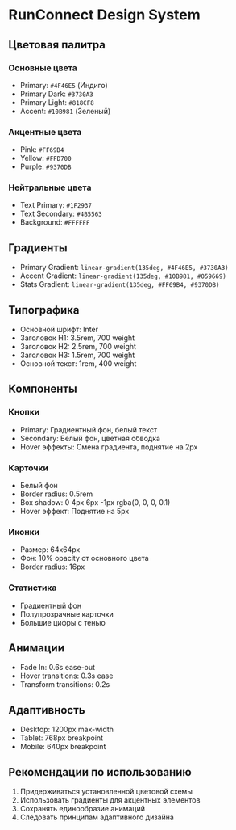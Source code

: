 # RunConnect Design System

## Цветовая палитра

### Основные цвета
- Primary: `#4F46E5` (Индиго)
- Primary Dark: `#3730A3`
- Primary Light: `#818CF8`
- Accent: `#10B981` (Зеленый)

### Акцентные цвета
- Pink: `#FF69B4`
- Yellow: `#FFD700`
- Purple: `#9370DB`

### Нейтральные цвета
- Text Primary: `#1F2937`
- Text Secondary: `#4B5563`
- Background: `#FFFFFF`

## Градиенты
- Primary Gradient: `linear-gradient(135deg, #4F46E5, #3730A3)`
- Accent Gradient: `linear-gradient(135deg, #10B981, #059669)`
- Stats Gradient: `linear-gradient(135deg, #FF69B4, #9370DB)`

## Типографика
- Основной шрифт: Inter
- Заголовок H1: 3.5rem, 700 weight
- Заголовок H2: 2.5rem, 700 weight
- Заголовок H3: 1.5rem, 700 weight
- Основной текст: 1rem, 400 weight

## Компоненты

### Кнопки
- Primary: Градиентный фон, белый текст
- Secondary: Белый фон, цветная обводка
- Hover эффекты: Смена градиента, поднятие на 2px

### Карточки
- Белый фон
- Border radius: 0.5rem
- Box shadow: 0 4px 6px -1px rgba(0, 0, 0, 0.1)
- Hover эффект: Поднятие на 5px

### Иконки
- Размер: 64x64px
- Фон: 10% opacity от основного цвета
- Border radius: 16px

### Статистика
- Градиентный фон
- Полупрозрачные карточки
- Большие цифры с тенью

## Анимации
- Fade In: 0.6s ease-out
- Hover transitions: 0.3s ease
- Transform transitions: 0.2s

## Адаптивность
- Desktop: 1200px max-width
- Tablet: 768px breakpoint
- Mobile: 640px breakpoint

## Рекомендации по использованию
1. Придерживаться установленной цветовой схемы
2. Использовать градиенты для акцентных элементов
3. Сохранять единообразие анимаций
4. Следовать принципам адаптивного дизайна 